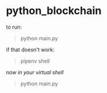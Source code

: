 # python_blockchain

to run:

>python main.py

if that doesn't work:

>pipenv shell

*now in your virtual shell*

>python main.py
